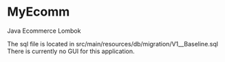 # MyEcomm
Java Ecommerce Lombok

The sql file is located in src/main/resources/db/migration/V1__Baseline.sql
There is currently no GUI for this application.
